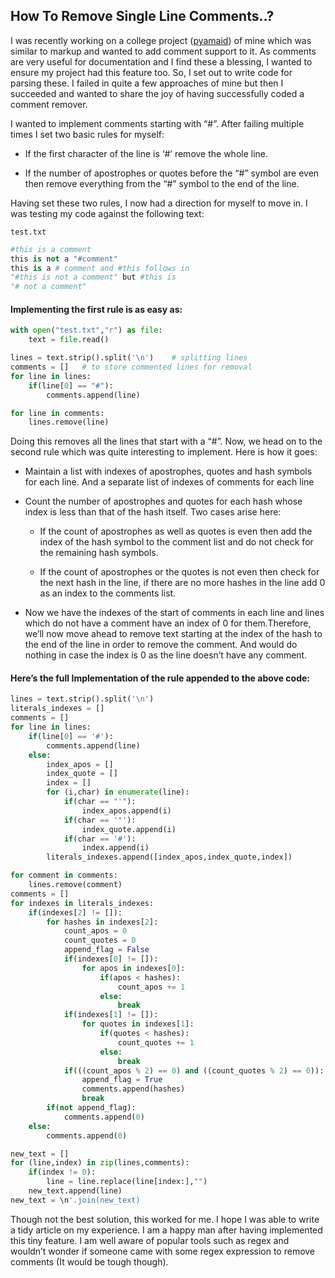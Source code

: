 ## How To Remove Single Line Comments..?

I was recently working on a college project ([pyamaid]()) of mine which was similar to markup and wanted to add comment support to it. As comments are very useful for documentation and I find these a blessing, I wanted to ensure my project had this feature too. So, I set out to write code for parsing these. I failed in quite a few approaches of mine but then I succeeded and wanted to share the joy of having successfully coded a comment remover.

I wanted to implement comments starting with “#”. After failing multiple times I set two basic rules for myself:

- If the first character of the line is ‘#’ remove the whole line.

- If the number of apostrophes or quotes before the “#” symbol are even then remove everything from the “#” symbol to the end of the line.

Having set these two rules, I now had a direction for myself to move in. I was testing my code against the following text:

`test.txt`
```python
#this is a comment
this is not a "#comment"
this is a # comment and #this follows in
"#this is not a comment" but #this is
"# not a comment"
```
#### Implementing the first rule is as easy as:

```python
with open("test.txt","r") as file:
	text = file.read()

lines = text.strip().split('\n')	# splitting lines 
comments = []	# to store commented lines for removal
for line in lines:
	if(line[0] == "#"):
		comments.append(line)

for line in comments:
	lines.remove(line)
```

Doing this removes all the lines that start with a “#”. Now, we head on to the second rule which was quite interesting to implement. Here is how it goes:

- Maintain a list with indexes of apostrophes, quotes and hash symbols for each line. And a separate list of indexes of comments for each line

- Count the number of apostrophes and quotes for each hash whose index is less than that of the hash itself. Two cases arise here:

	- If the count of apostrophes as well as quotes is even then add the index of the hash symbol to the comment list and do not check for the remaining hash symbols.

	- If the count of apostrophes or the quotes is not even then check for the next hash in the line, if there are no more hashes in the line add 0 as an index to the comments list.

- Now we have the indexes of the start of comments in each line and lines which do not have a comment have an index of 0 for them.Therefore, we’ll now move ahead to remove text starting at the index of the hash to the end of the line in order to remove the comment. And would do nothing in case the index is 0 as the line doesn’t have any comment.

#### Here’s the full Implementation of the rule appended to the above code:

```python
lines = text.strip().split('\n')
literals_indexes = []
comments = []
for line in lines:
    if(line[0] == '#'):
        comments.append(line)
    else:
        index_apos = []
        index_quote = []
        index = []
        for (i,char) in enumerate(line):
            if(char == "'"):
                index_apos.append(i)
            if(char == '"'):
                index_quote.append(i)
            if(char == '#'):
                index.append(i)
        literals_indexes.append([index_apos,index_quote,index])

for comment in comments:
    lines.remove(comment)
comments = []
for indexes in literals_indexes:
    if(indexes[2] != []):
        for hashes in indexes[2]:
            count_apos = 0
            count_quotes = 0
            append_flag = False
            if(indexes[0] != []):
                for apos in indexes[0]:
                    if(apos < hashes):
                        count_apos += 1
                    else:
                        break
            if(indexes[1] != []):
                for quotes in indexes[1]:
                    if(quotes < hashes):
                        count_quotes += 1
                    else:
                        break
            if(((count_apos % 2) == 0) and ((count_quotes % 2) == 0)):
                append_flag = True
                comments.append(hashes)
                break
        if(not append_flag):
            comments.append(0)
    else:
        comments.append(0)

new_text = []
for (line,index) in zip(lines,comments):
    if(index != 0):
        line = line.replace(line[index:],"")
    new_text.append(line)
new_text = \n'.join(new_text)
```

Though not the best solution, this worked for me. I hope I was able to write a tidy article on my experience. I am a happy man after having implemented this tiny feature. I am well aware of popular tools such as regex and wouldn’t  wonder if someone came with some regex expression to remove comments (It would be tough though).
